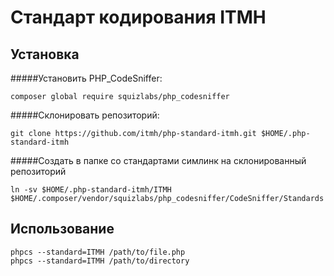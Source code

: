 Стандарт кодирования ITMH
==============================

Установка
---------

#####Установить PHP_CodeSniffer:

    composer global require squizlabs/php_codesniffer 

#####Склонировать репозиторий:

    git clone https://github.com/itmh/php-standard-itmh.git $HOME/.php-standard-itmh

#####Создать в папке со стандартами симлинк на склонированный репозиторий

    ln -sv $HOME/.php-standard-itmh/ITMH $HOME/.composer/vendor/squizlabs/php_codesniffer/CodeSniffer/Standards

Использование
-------------

    phpcs --standard=ITMH /path/to/file.php
    phpcs --standard=ITMH /path/to/directory
